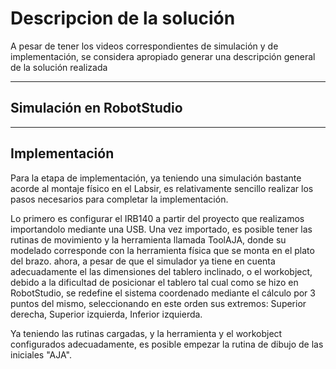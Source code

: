 # Descripcion de la solución

A pesar de tener los videos correspondientes de simulación y de implementación, se considera apropiado generar una descripción general de la solución realizada
***
## Simulación en RobotStudio


***
## Implementación

Para la etapa de implementación, ya teniendo una simulación bastante acorde al montaje físico en el Labsir, es relativamente sencillo realizar los pasos necesarios para completar la implementación.

Lo primero es configurar el IRB140 a partir del proyecto que realizamos importandolo mediante una USB. Una vez importado, es posible tener las rutinas de movimiento y la herramienta llamada ToolAJA, donde su modelado corresponde con la herramienta física que se monta en el plato del brazo. ahora, a pesar de que el simulador ya tiene en cuenta adecuadamente el las dimensiones del tablero inclinado, o el workobject, debido a la dificultad de posicionar el tablero tal cual como se hizo en RobotStudio, se redefine el sistema coordenado mediante el cálculo por 3 puntos del mismo, seleccionando en este orden sus extremos: Superior derecha, Superior izquierda, Inferior izquierda.

Ya teniendo las rutinas cargadas, y la herramienta y el workobject configurados adecuadamente, es posible empezar la rutina de dibujo de las iniciales "AJA".
